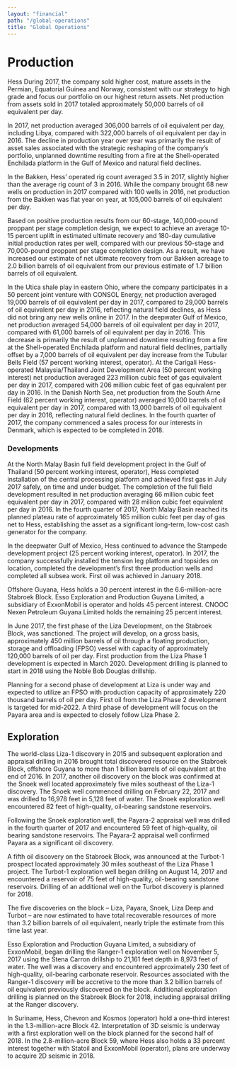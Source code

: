 ```yaml
---
layout: "financial"
path: "/global-operations"
title: "Global Operations"
---
```


# Production

Hess During 2017, the company sold higher cost, mature assets in the Permian, Equatorial Guinea and Norway, consistent with our strategy to high grade and focus our portfolio on our highest return assets. Net production from assets sold in 2017 totaled approximately 50,000 barrels of oil equivalent per day.

In 2017, net production averaged 306,000 barrels of oil equivalent per day, including Libya, compared with 322,000 barrels of oil equivalent per day in 2016. The decline in production year over year was primarily the result of asset sales associated with the strategic reshaping of the company’s portfolio, unplanned downtime resulting from a fire at the Shell-operated Enchilada platform in the Gulf of Mexico and natural field declines.

In the Bakken, Hess’ operated rig count averaged 3.5 in 2017, slightly higher than the average rig count of 3 in 2016. While the company brought 68 new wells on production in 2017 compared with 100 wells in 2016, net production from the Bakken was flat year on year, at 105,000 barrels of oil equivalent per day.

Based on positive production results from our 60-stage, 140,000-pound proppant per stage completion design, we expect to achieve an average 10-15 percent uplift in estimated ultimate recovery and 180-day cumulative initial production rates per well, compared with our previous 50-stage and 70,000-pound proppant per stage completion design. As a result, we have increased our estimate of net ultimate recovery from our Bakken acreage to 2.0 billion barrels of oil equivalent from our previous estimate of 1.7 billion barrels of oil equivalent.

In the Utica shale play in eastern Ohio, where the company participates in a 50 percent joint venture with CONSOL Energy, net production averaged 19,000 barrels of oil equivalent per day in 2017, compared to 29,000 barrels of oil equivalent per day in 2016, reflecting natural field declines, as Hess did not bring any new wells online in 2017.
In the deepwater Gulf of Mexico, net production averaged 54,000 barrels of oil equivalent per day in 2017, compared with 61,000 barrels of oil equivalent per day in 2016. This decrease is primarily the result of unplanned downtime resulting from a fire at the Shell-operated Enchilada platform and natural field declines, partially offset by a 7,000 barrels of oil equivalent per day increase from the Tubular Bells Field (57 percent working interest, operator).
At the Carigali Hess-operated Malaysia/Thailand Joint Development Area (50 percent working interest) net production averaged 223 million cubic feet of gas equivalent per day in 2017, compared with 206 million cubic feet of gas equivalent per day in 2016.
In the Danish North Sea, net production from the South Arne Field (62 percent working interest, operator) averaged 10,000 barrels of oil equivalent per day in 2017, compared with 13,000 barrels of oil equivalent per day in 2016, reflecting natural field declines. In the fourth quarter of 2017, the company commenced a sales process for our interests in Denmark, which is expected to be completed in 2018.

### Developments

At the North Malay Basin full field development project in the Gulf of Thailand (50 percent working interest, operator), Hess completed installation of the central processing platform and achieved first gas in July 2017 safely, on time and under budget. The completion of the full field development resulted in net production averaging 66 million cubic feet equivalent per day in 2017, compared with 28 million cubic feet equivalent per day in 2016. In the fourth quarter of 2017, North Malay Basin reached its planned plateau rate of approximately 165 million cubic feet per day of gas net to Hess, establishing the asset as a significant long-term, low-cost cash generator for the company.

In the deepwater Gulf of Mexico, Hess continued to advance the Stampede development project (25 percent working interest, operator). In 2017, the company successfully installed the tension leg platform and topsides on location, completed the development’s first three production wells and completed all subsea work. First oil was achieved in January 2018.

Offshore Guyana, Hess holds a 30 percent interest in the 6.6-million-acre Stabroek Block. Esso Exploration and Production Guyana Limited, a subsidiary of ExxonMobil is operator and holds 45 percent interest. CNOOC Nexen Petroleum Guyana Limited holds the remaining 25 percent interest.

In June 2017, the first phase of the Liza Development, on the Stabroek Block, was sanctioned. The project will develop, on a gross basis, approximately 450 million barrels of oil through a floating production, storage and offloading (FPSO) vessel with capacity of approximately 120,000 barrels of oil per day. First production from the Liza Phase 1 development is expected in March 2020. Development drilling is planned to start in 2018 using the Noble Bob Douglas drillship.

Planning for a second phase of development at Liza is under way and expected to utilize an FPSO with production capacity of approximately 220 thousand barrels of oil per day. First oil from the Liza Phase 2 development is targeted for mid-2022. A third phase of development will focus on the Payara area and is expected to closely follow Liza Phase 2.

## Exploration

The world-class Liza-1 discovery in 2015 and subsequent exploration and appraisal drilling in 2016 brought total discovered resource on the Stabroek Block, offshore Guyana to more than 1 billion barrels of oil equivalent at the end of 2016. In 2017, another oil discovery on the block was confirmed at the Snoek well located approximately five miles southeast of the Liza-1 discovery. The Snoek well commenced drilling on February 22, 2017 and was drilled to 16,978 feet in 5,128 feet of water. The Snoek exploration well encountered 82 feet of high-quality, oil-bearing sandstone reservoirs.

Following the Snoek exploration well, the Payara-2 appraisal well was drilled in the fourth quarter of 2017 and encountered 59 feet of high-quality, oil bearing sandstone reservoirs. The Payara-2 appraisal well confirmed Payara as a significant oil discovery.

A fifth oil discovery on the Stabroek Block, was announced at the Turbot-1 prospect located approximately 30 miles southeast of the Liza Phase 1 project. The Turbot-1 exploration well began drilling on August 14, 2017 and encountered a reservoir of 75 feet of high-quality, oil-bearing sandstone reservoirs. Drilling of an additional well on the Turbot discovery is planned for 2018.

The five discoveries on the block – Liza, Payara, Snoek, Liza Deep and Turbot – are now estimated to have total recoverable resources of more than 3.2 billion barrels of oil equivalent, nearly triple the estimate from this time last year.

Esso Exploration and Production Guyana Limited, a subsidiary of ExxonMobil, began drilling the Ranger-1 exploration well on November 5, 2017 using the Stena Carron drillship to 21,161 feet depth in 8,973 feet of water. The well was a discovery and encountered approximately 230 feet of high-quality, oil-bearing carbonate reservoir. Resources associated with the Ranger-1 discovery will be accretive to the more than 3.2 billion barrels of oil equivalent previously discovered on the block. Additional exploration drilling is planned on the Stabroek Block for 2018, including appraisal drilling at the Ranger discovery.

In Suriname, Hess, Chevron and Kosmos (operator) hold a one-third interest in the 1.3-million-acre Block 42. Interpretation of 3D seismic is underway with a first exploration well on the block planned for the second half of 2018. In the 2.8-million-acre Block 59, where Hess also holds a 33 percent interest together with Statoil and ExxonMobil (operator), plans are underway to acquire 2D seismic in 2018.
